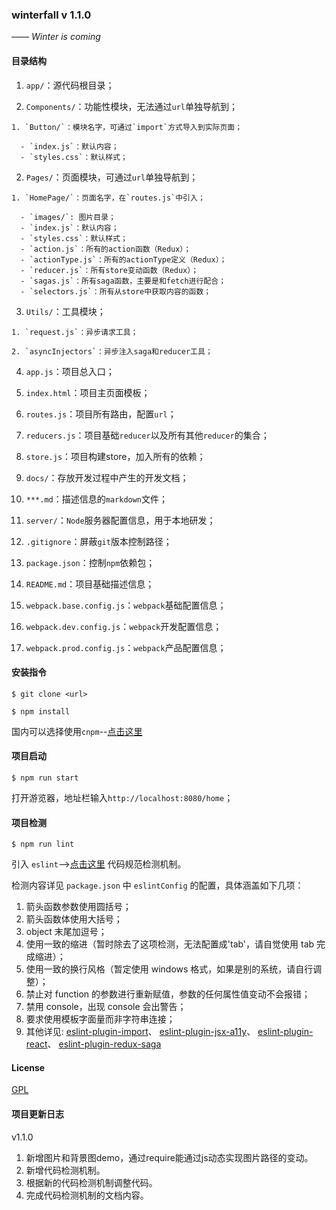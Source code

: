 
### winterfall  v 1.1.0

*—— Winter is coming*

#### 目录结构

1. `app/`：源代码根目录；

  1. `Components/`：功能性模块，无法通过`url`单独导航到；

    1. `Button/`：模块名字，可通过`import`方式导入到实际页面；

      - `index.js`：默认内容；
      - `styles.css`：默认样式；

  2. `Pages/`：页面模块，可通过`url`单独导航到；

    1. `HomePage/`：页面名字，在`routes.js`中引入；

      - `images/`: 图片目录；
      - `index.js`：默认内容；
      - `styles.css`：默认样式；
      - `action.js`：所有的action函数（Redux）；
      - `actionType.js`：所有的actionType定义（Redux）；
      - `reducer.js`：所有store变动函数（Redux）；
      - `sagas.js`：所有saga函数，主要是和fetch进行配合；
      - `selectors.js`：所有从store中获取内容的函数；

  3. `Utils/`：工具模块；

    1. `request.js`：异步请求工具；
    
    2. `asyncInjectors`：异步注入saga和reducer工具；

  4. `app.js`：项目总入口；

  5. `index.html`：项目主页面模板；

  6. `routes.js`：项目所有路由，配置`url`；

  7. `reducers.js`：项目基础`reducer`以及所有其他`reducer`的集合；

  8. `store.js`：项目构建store，加入所有的依赖；

2. `docs/`：存放开发过程中产生的开发文档；

  1. `***.md`：描述信息的`markdown`文件；

3. `server/`：`Node`服务器配置信息，用于本地研发；

4. `.gitignore`：屏蔽`git`版本控制路径；

5. `package.json`：控制`npm`依赖包；

6. `README.md`：项目基础描述信息；

7. `webpack.base.config.js`：`webpack`基础配置信息；

8. `webpack.dev.config.js`：`webpack`开发配置信息；

9. `webpack.prod.config.js`：`webpack`产品配置信息；

#### 安装指令

```node
$ git clone <url>
```

```node
$ npm install
```

国内可以选择使用`cnpm`--[点击这里](https://npm.taobao.org/)

#### 项目启动

```node
$ npm run start
```

打开游览器，地址栏输入`http://localhost:8080/home`；

#### 项目检测

```node
$ npm run lint
```

引入 `eslint`-->[点击这里](http://eslint.cn/docs/rules/) 代码规范检测机制。

检测内容详见 `package.json` 中 `eslintConfig` 的配置，具体涵盖如下几项：

1. 箭头函数参数使用圆括号；
2. 箭头函数体使用大括号；
3. object 末尾加逗号；
4. 使用一致的缩进（暂时除去了这项检测，无法配置成'tab'，请自觉使用 tab 完成缩进）；
5. 使用一致的换行风格（暂定使用 windows 格式，如果是别的系统，请自行调整）；
6. 禁止对 function 的参数进行重新赋值，参数的任何属性值变动不会报错；
7. 禁用 console，出现 console 会出警告；
8. 要求使用模板字面量而非字符串连接；
9. 其他详见:
  [eslint-plugin-import](https://github.com/benmosher/eslint-plugin-import)、
  [eslint-plugin-jsx-a11y](https://github.com/evcohen/eslint-plugin-jsx-a11y)、
  [eslint-plugin-react](https://github.com/yannickcr/eslint-plugin-react)、
  [eslint-plugin-redux-saga](https://github.com/pke/eslint-plugin-redux-saga)

#### License

[GPL](https://tldrlegal.com/license/gnu-general-public-license-v2)


#### 项目更新日志

v1.1.0

1. 新增图片和背景图demo，通过require能通过js动态实现图片路径的变动。
2. 新增代码检测机制。
3. 根据新的代码检测机制调整代码。
4. 完成代码检测机制的文档内容。








